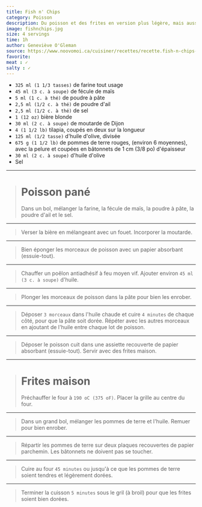 ```yaml
---
title: Fish n' Chips
category: Poisson
description: Du poisson et des frites en version plus légère, mais aussi savoureuse!
image: fishnchips.jpg
size: 4 servings
time: 1h
author: Geneviève O'Gleman
source: https://www.noovomoi.ca/cuisiner/recettes/recette.fish-n-chips-sante.1.1130627.html
favorite: 
meat : ✓
salty : ✓
---
```


* `325 ml (1 1/3 tasses)` de farine tout usage
* `45 ml (3 c. à soupe)` de fécule de maïs
* `5 ml (1 c. à thé)` de poudre à pâte
* `2,5 ml (1/2 c. à thé)` de poudre d'ail
* `2,5 ml (1/2 c. à thé)` de sel
* `1 (12 oz)` bière blonde
* `30 ml (2 c. à soupe)` de moutarde de Dijon
* `4 (1 1/2 lb)` tilapia, coupés en deux sur la longueur
* `125 ml (1/2 tasse)` d'huile d'olive, divisée
* `675 g (1 1/2 lb)` de pommes de terre rouges, (environ 6 moyennes), avec la pelure et coupées en bâtonnets de 1 cm (3/8 po) d'épaisseur
* `30 ml (2 c. à soupe)` d'huile d'olive
* Sel

---

> # Poisson pané
>
> Dans un bol, mélanger la farine, la fécule de maïs, la poudre à pâte, la poudre d'ail et le sel.

---

> Verser la bière en mélangeant avec un fouet. Incorporer la moutarde.

---

> Bien éponger les morceaux de poisson avec un papier absorbant (essuie-tout).

---

> Chauffer un poêlon antiadhésif à feu moyen vif. Ajouter environ `45 ml (3 c. à soupe)` d'huile.

---

> Plonger les morceaux de poisson dans la pâte pour bien les enrober.

---

> Déposer `3 morceaux` dans l'huile chaude et cuire `4 minutes` de chaque côté, pour que la pâte soit dorée. Répéter avec les autres morceaux en ajoutant de l'huile entre chaque lot de poisson.

---

> Déposer le poisson cuit dans une assiette recouverte de papier absorbant (essuie-tout). Servir avec des frites maison.

---

> # Frites maison
> 
> Préchauffer le four à `190 oC (375 oF)`. Placer la grille au centre du four.

---

> Dans un grand bol, mélanger les pommes de terre et l'huile. Remuer pour bien enrober.

---

> Répartir les pommes de terre sur deux plaques recouvertes de papier parchemin. Les bâtonnets ne doivent pas se toucher.

---

> Cuire au four `45 minutes` ou jusqu'à ce que les pommes de terre soient tendres et légèrement dorées.

---

> Terminer la cuisson `5 minutes` sous le gril (à broil) pour que les frites soient bien dorées.